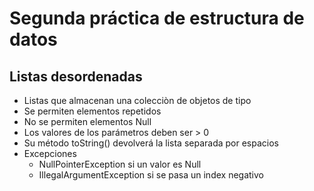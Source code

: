 # Segunda práctica de estructura de datos
## Listas desordenadas
* Listas que almacenan una colecciòn de objetos de tipo <T>
* Se permiten elementos repetidos
* No se permiten elementos Null
* Los valores de los parámetros deben ser > 0
* Su método toString() devolverá la lista separada por espacios
* Excepciones
  * NullPointerException si un valor es Null
  * IllegalArgumentException si se pasa un index negativo
